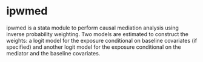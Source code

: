 # ipwmed
ipwmed is a stata module to perform causal mediation analysis using inverse probability weighting. Two models are 
estimated to construct the weights: a logit model for the exposure conditional on baseline covariates (if specified)
and another logit model for the exposure conditional on the mediator and the baseline covariates.
